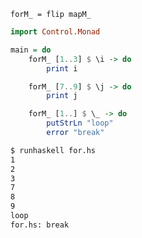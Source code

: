 `forM_ = flip mapM_`

```haskell
import Control.Monad

main = do
    forM_ [1..3] $ \i -> do
        print i

    forM_ [7..9] $ \j -> do
        print j

    forM_ [1..] $ \_ -> do
        putStrLn "loop"
        error "break"
```

```bash
$ runhaskell for.hs
1
2
3
7
8
9
loop
for.hs: break
```
